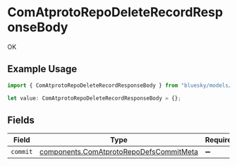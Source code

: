 # ComAtprotoRepoDeleteRecordResponseBody

OK

## Example Usage

```typescript
import { ComAtprotoRepoDeleteRecordResponseBody } from "bluesky/models/operations";

let value: ComAtprotoRepoDeleteRecordResponseBody = {};
```

## Fields

| Field                                                                                              | Type                                                                                               | Required                                                                                           | Description                                                                                        |
| -------------------------------------------------------------------------------------------------- | -------------------------------------------------------------------------------------------------- | -------------------------------------------------------------------------------------------------- | -------------------------------------------------------------------------------------------------- |
| `commit`                                                                                           | [components.ComAtprotoRepoDefsCommitMeta](../../models/components/comatprotorepodefscommitmeta.md) | :heavy_minus_sign:                                                                                 | N/A                                                                                                |